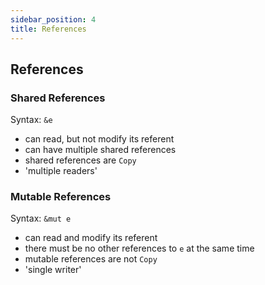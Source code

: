 ```yaml
---
sidebar_position: 4
title: References
---
```


## References

### Shared References
Syntax: `&e`
- can read, but not modify its referent
- can have multiple shared references
- shared references are `Copy`
- 'multiple readers'

### Mutable References
Syntax: `&mut e`
- can read and modify its referent
- there must be no other references to `e` at the same time
- mutable references are not `Copy`
- 'single writer'

